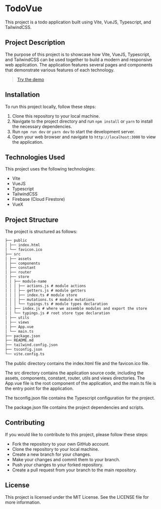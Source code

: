 # TodoVue

This project is a todo application built using Vite, VueJS, Typescript, and TailwindCSS.

## Project Description

The purpose of this project is to showcase how Vite, VueJS, Typescript, and TailwindCSS can be used together to build a modern and responsive web application. The application features several pages and components that demonstrate various features of each technology.

> [Try the demo](https://my-first-todo-vue.netlify.app/)

## Installation

To run this project locally, follow these steps:

1. Clone this repository to your local machine.
2. Navigate to the project directory and run `npm install` or `yarn` to install the necessary dependencies.
3. Run `npm run dev` or `yarn dev` to start the development server.
4. Open your web browser and navigate to `http://localhost:3000` to view the application.

## Technologies Used

This project uses the following technologies:

- Vite
- VueJS
- Typescript
- TailwindCSS
- Firebase (Cloud Firestore)
- VueX

## Project Structure

The project is structured as follows:

```markdown
├── public
│ ├── index.html
│ └── favicon.ico
├── src
│ ├── assets
│ ├── components
│ ├── constant
│ ├── router
│ ├── store
│ │ ├── module-name
│ │ │ ├── actions.js # module actions
│ │ │ ├── getters.js # module getters
│ │ │ ├── index.ts # module store
│ │ │ ├── mutations.ts # module mutations
│ │ │ └── typings.ts # module types declaration
│ │ ├── index.js # where we assemble modules and export the store
│ │ └── typings.js # root store type declaration
│ ├── utils
│ ├── views
│ ├── App.vue
│ └── main.ts
├── package.json
├── README.md
├── tailwind.config.json
├── tsconfig.json
└── vite.config.ts
```

The public directory contains the index.html file and the favicon.ico file.

The src directory contains the application source code, including the assets, components, constant, router, utils and views directories. The App.vue file is the root component of the application, and the main.ts file is the entry point for the application.

The tsconfig.json file contains the Typescript configuration for the project.

The package.json file contains the project dependencies and scripts.

## Contributing

If you would like to contribute to this project, please follow these steps:

- Fork the repository to your own GitHub account.
- Clone the repository to your local machine.
- Create a new branch for your changes.
- Make your changes and commit them to your branch.
- Push your changes to your forked repository.
- Create a pull request from your branch to the main repository.

## License

This project is licensed under the MIT License. See the LICENSE file for more information.
